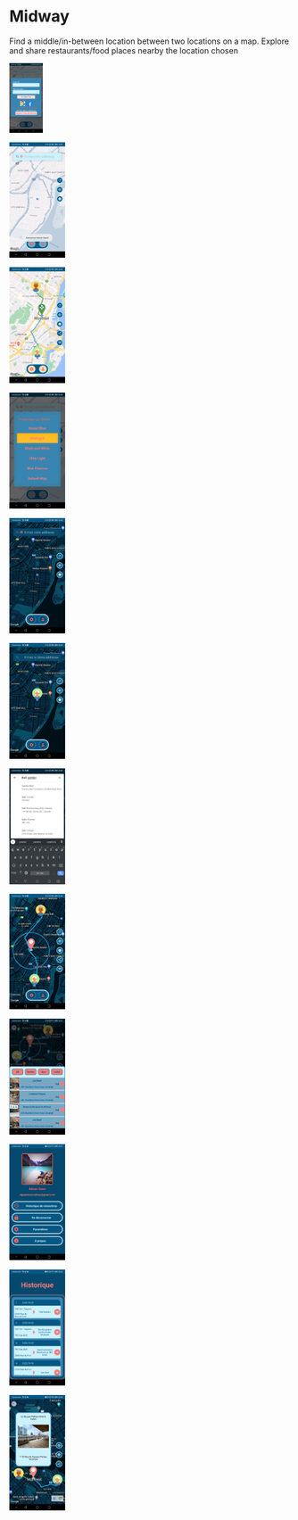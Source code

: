 # Midway
Find a middle/in-between location between two locations on a map. Explore and share restaurants/food places nearby the location chosen

<img
  src="/app/src/screenshots/Midway1.jpg"
  alt="Alt text"
  title="Optional title"
  style="display: inline-block; margin: 0 auto; max-width: 60px">

<img
  src="/app/src/screenshots/Midway2.jpg"
  alt="Alt text"
  title="Optional title"
  style="display: inline-block; margin: 0 auto; max-width: 100px">

<img
  src="/app/src/screenshots/Midway3.jpg"
  alt="Alt text"
  title="Optional title"
  style="display: inline-block; margin: 0 auto; max-width: 100px">

<img
  src="/app/src/screenshots/Midway4.jpg"
  alt="Alt text"
  title="Optional title"
  style="display: inline-block; margin: 0 auto; max-width: 100px">


<img
  src="/app/src/screenshots/Midway5.jpg"
  alt="Alt text"
  title="Optional title"
  style="display: inline-block; margin: 0 auto; max-width: 100px">

<img
  src="/app/src/screenshots/Midway6.jpg"
  alt="Alt text"
  title="Optional title"
  style="display: inline-block; margin: 0 auto; max-width: 100px">

<img
  src="/app/src/screenshots/Midway7.jpg"
  alt="Alt text"
  title="Optional title"
  style="display: inline-block; margin: 0 auto; max-width: 100px">

<img
  src="/app/src/screenshots/Midway8.jpg"
  alt="Alt text"
  title="Optional title"
  style="display: inline-block; margin: 0 auto; max-width: 100px">

<img
  src="/app/src/screenshots/Midway9.jpg"
  alt="Alt text"
  title="Optional title"
  style="display: inline-block; margin: 0 auto; max-width: 100px">

<img
  src="/app/src/screenshots/Midway10.jpg"
  alt="Alt text"
  title="Optional title"
  style="display: inline-block; margin: 0 auto; max-width: 100px">

<img
  src="/app/src/screenshots/Midway11.jpg"
  alt="Alt text"
  title="Optional title"
  style="display: inline-block; margin: 0 auto; max-width: 100px">

<img
  src="/app/src/screenshots/Midway12.jpg"
  alt="Alt text"
  title="Optional title"
  style="display: inline-block; margin: 0 auto; max-width: 100px">
